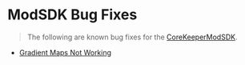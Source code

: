 ﻿# ModSDK Bug Fixes
> The following are known bug fixes for the [CoreKeeperModSDK](https://github.com/Pugstorm/CoreKeeperModSDK/).

<div class="specialLink-container">

- [Gradient Maps Not Working](modsdk-bug-fixes/grandient-maps-bug.md ':class=specialLink')

</div>